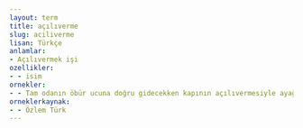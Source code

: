 ```yaml
---
layout: term
title: açılıverme
slug: aciliverme
lisan: Türkçe
anlamlar:
- Açılıvermek işi
ozellikler:
- - isim
ornekler:
- - Tam odanın öbür ucuna doğru gidecekken kapının açılıvermesiyle ayağımın kayması bir oldu.
orneklerkaynak:
- - Özlem Türk
---
```

